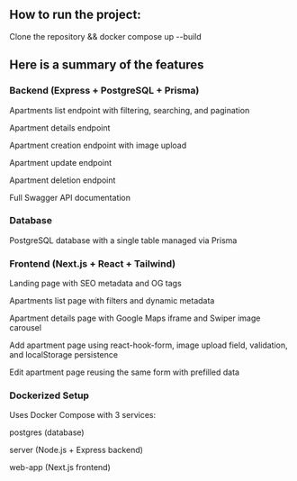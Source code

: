 ## How to run the project:

Clone the repository && docker compose up --build

## Here is a summary of the features

### Backend (Express + PostgreSQL + Prisma)

Apartments list endpoint with filtering, searching, and pagination

Apartment details endpoint

Apartment creation endpoint with image upload

Apartment update endpoint

Apartment deletion endpoint

Full Swagger API documentation

### Database

PostgreSQL database with a single table managed via Prisma

### Frontend (Next.js + React + Tailwind)

Landing page with SEO metadata and OG tags

Apartments list page with filters and dynamic metadata

Apartment details page with Google Maps iframe and Swiper image carousel

Add apartment page using react-hook-form, image upload field, validation, and localStorage persistence

Edit apartment page reusing the same form with prefilled data

### Dockerized Setup

Uses Docker Compose with 3 services:

postgres (database)

server (Node.js + Express backend)

web-app (Next.js frontend)

